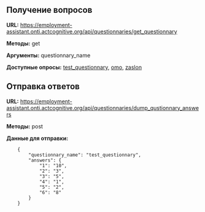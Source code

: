 ## Получение вопросов ##

__URL:__ https://employment-assistant.onti.actcognitive.org/api/questionnaries/get_questionnary

__Методы:__ get

__Аргументы:__ questionnary_name

__Доступные опросы:__ [test_questionnary](https://employment-assistant.onti.actcognitive.org/api/questionnaries/get_questionnary?questionnary_name=test_questionnary), [omo](https://employment-assistant.onti.actcognitive.org/api/questionnaries/get_questionnary?questionnary_name=omo), [zaslon](https://employment-assistant.onti.actcognitive.org/api/questionnaries/get_questionnary?questionnary_name=zaslon)

## Отправка ответов ##

__URL:__ https://employment-assistant.onti.actcognitive.org/api/questionnaries/dump_qustionnary_answers

__Методы:__ post

__Данные для отправки:__

```
	{
	    "questionnary_name": "test_questionnary",
	    "answers": {
	        "1": "10",
	        "2": "3",
	        "3": "5",
	        "4": "1",
	        "5": "2",
	        "6": "8"
	    }
	}
```

